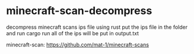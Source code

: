 # minecraft-scan-decompress
decompress minecraft scans ips file using rust
put the ips file in the folder and run cargo run 
all of the ips will be put in output.txt

minecraft-scan: https://github.com/mat-1/minecraft-scans
